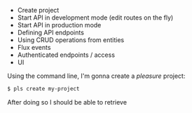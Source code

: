 - Create project
- Start API in development mode (edit routes on the fly)
- Start API in production mode
- Defining API endpoints
- Using CRUD operations from entities
- Flux events
- Authenticated endpoints / access
- UI 

Using the command line, I'm gonna create a *pleasure* project:

```bash
$ pls create my-project
```

After doing so I should be able to retrieve
